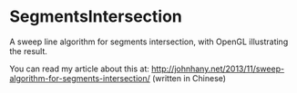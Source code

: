 SegmentsIntersection
====================

A sweep line algorithm for segments intersection, with OpenGL illustrating the result.

You can read my article about this at:
http://johnhany.net/2013/11/sweep-algorithm-for-segments-intersection/
(written in Chinese)

